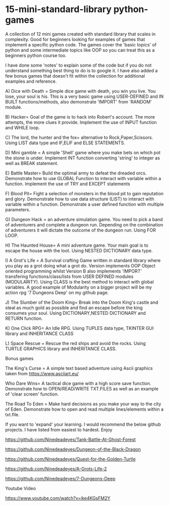 # 15-mini-standard-library python-games

A collection of 12 mini games created with standard library that scales in complexity. Good for beginners looking for examples of games that implement a specific python code.
The games cover the 'basic topics' of python and some intermediate topics like OOP so you can treat this as a beginners python course too.    

I have done some 'notes' to explain some of the code but if you do not understand something best thing to do is to google it. I have also added a few bonus games that doesn't fit within the collection for additional examples and reference.  

A) Dice with Death = Simple dice game with death, you win you live. You lose, your soul is his. This is a very basic game using USER-DEFINED and IN BUILT functions/methods, also demonstrate 'IMPORT' from 'RANDOM' module.   

B) Hacker= Goal of the game is to hack into Robert's account. The more attempts, the more clues it provide. Implement the use of INPUT function and WHILE loop.

C) The lord, the hunter and the fox= alternative to Rock,Paper,Scissors. Using LIST data type and IF,ELIF and ELSE STATEMENTS.

D) Mini gamble = A simple 'Shell' game where you make bets on which pot the stone is under. Implement INT function converting 'string' to integer as well as BREAK statement. 

E) Battle Master= Build the optimal army to defeat the dreaded orcs. Demonstrate how to use GLOBAL Function to interact with variable within a function. Implement the use of TRY and EXCEPT statements

F) Blood Pit= Fight a selection of monsters in the blood pit to gain reputation and glory. Demonstrate how to use data structure (LIST) to interact with variable within a function. Demonstrate a user defined function with multiple parameters.  

G) Dungeon Hack  = an adventure simulation game. You need to pick a band of adventurers and complete a dungeon run. Depending on the combination of adventurers it will dictate the outcome of the dungeon run. Using FOR LOOP.

H) The Haunted House= A mini adventure game. Your main goal is to escape the house with the loot. Using NESTED DICTIONARY data type. 

I) A Grot's Life = A Survival crafting Game written in standard library where you play as a grot doing what a grot do. Version implements OOP Object oriented programming whilst Version B also implements 'IMPORT' transfering functions/class/lists from USER DEFINED modules (MODULARITY). Using CLASS is the best method to interact with global variables.
A good example of Modularity on a bigger project will be my action rpg '7 Dungeons Deep' on my github page.  

J) The Slumber of the Doom King= Break into the Doom King's castle and steal as much gold as possible and find an escape before the king consumes your soul. Using DICTIONARY,NESTED DICTIONARY and RETURN function. 

K) One Click RPG= An Idle RPG. Using TUPLES data type, TKINTER GUI library and INHERITANCE CLASS  

L) Space Rescue = Rescue the red ships and avoid the rocks. Using TURTLE GRAPHICS library and INHERITANCE CLASS.  

Bonus games 

The King's Curse = A simple text based adventure using Ascii graphics taken from  https://www.asciiart.eu/

Who Dare Wins= A tactical dice game with a high score save function. Demonstrate how to OPEN/READ/WRITE TXT.FILES as well as an example of 'clear screen' function.  

The Road To Eden = Make hard decisions as you make your way to the city of Eden. Demonstrate how to open and read multiple lines/elements within a txt.file.

If you want to 'expand' your learning. I would recommend the below github projects. I have listed from easiest to hardest. Enjoy 

https://github.com/Ninedeadeyes/Tank-Battle-At-Ghost-Forest

https://github.com/Ninedeadeyes/Dungeon-of-the-Black-Dragon

https://github.com/Ninedeadeyes/Quest-for-the-Golden-Turtle

https://github.com/Ninedeadeyes/A-Grots-Life-2

https://github.com/Ninedeadeyes/7-Dungeons-Deep



Youtube Video 

https://www.youtube.com/watch?v=ike4KGsFM2Y
        
